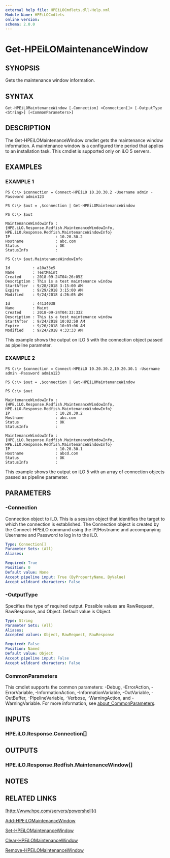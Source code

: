 ```yaml
---
external help file: HPEiLOCmdlets.dll-Help.xml
Module Name: HPEiLOCmdlets
online version:
schema: 2.0.0
---
```


# Get-HPEiLOMaintenanceWindow

## SYNOPSIS
Gets the maintenance window information.

## SYNTAX

```
Get-HPEiLOMaintenanceWindow [-Connection] <Connection[]> [-OutputType <String>] [<CommonParameters>]
```

## DESCRIPTION
The Get-HPEiLOMaintenanceWindow cmdlet gets the maintenance window information.
A maintenance window is a configured time period that applies to an installation task.
This cmdlet is supported only on iLO 5 servers.

## EXAMPLES

### EXAMPLE 1
```
PS C:\> $connection = Connect-HPEiLO 10.20.30.2 -Username admin -Password admin123

PS C:\> $out = ,$connection | Get-HPEiLOMaintenanceWindow

PS C:\> $out

MaintenanceWindowInfo : {HPE.iLO.Response.Redfish.MaintenanceWindowInfo, HPE.iLO.Response.Redfish.MaintenanceWindowInfo}
IP                    : 10.20.30.2
Hostname              : abc.com
Status                : OK
StatusInfo            : 

PS C:\> $out.MaintenanceWindowInfo 

Id          : a10a33e5
Name        : TestMaint
Created     : 2018-09-24T04:26:05Z
Description : This is a test maintenance window
StartAfter  : 9/28/2018 3:15:00 AM
Expire      : 9/29/2018 3:15:00 AM
Modified    : 9/24/2018 4:26:05 AM

Id          : 44134038
Name        : Maint
Created     : 2018-09-24T04:33:33Z
Description : This is a test maintenance window
StartAfter  : 9/24/2018 10:02:50 AM
Expire      : 9/26/2018 10:03:06 AM
Modified    : 9/24/2018 4:33:33 AM
```

This example shows the output on iLO 5 with the connection object passed as pipeline parameter.

### EXAMPLE 2
```
PS C:\> $connection = Connect-HPEiLO 10.20.30.2,10.20.30.1 -Username admin -Password admin123

PS C:\> $out = ,$connection | Get-HPEiLOMaintenanceWindow

PS C:\> $out

MaintenanceWindowInfo : {HPE.iLO.Response.Redfish.MaintenanceWindowInfo, HPE.iLO.Response.Redfish.MaintenanceWindowInfo}
IP                    : 10.20.30.2
Hostname              : abc.com
Status                : OK
StatusInfo            : 

MaintenanceWindowInfo : {HPE.iLO.Response.Redfish.MaintenanceWindowInfo, HPE.iLO.Response.Redfish.MaintenanceWindowInfo}
IP                    : 10.20.30.1
Hostname              : abcd.com
Status                : OK
StatusInfo            :
```

This example shows the output on iLO 5 with an array of connection objects passed as pipeline parameter.

## PARAMETERS

### -Connection
Connection object to iLO.
This is a session object that identifies the target to which the connection is established.
The Connection object is created by the Connect-HPEiLO command using the IP/Hostname and accompanying Username and Password to log in to the iLO.

```yaml
Type: Connection[]
Parameter Sets: (All)
Aliases:

Required: True
Position: 0
Default value: None
Accept pipeline input: True (ByPropertyName, ByValue)
Accept wildcard characters: False
```

### -OutputType
Specifies the type of required output.
Possible values are RawRequest, RawResponse, and Object.
Default value is Object.

```yaml
Type: String
Parameter Sets: (All)
Aliases:
Accepted values: Object, RawRequest, RawResponse

Required: False
Position: Named
Default value: Object
Accept pipeline input: False
Accept wildcard characters: False
```

### CommonParameters
This cmdlet supports the common parameters: -Debug, -ErrorAction, -ErrorVariable, -InformationAction, -InformationVariable, -OutVariable, -OutBuffer, -PipelineVariable, -Verbose, -WarningAction, and -WarningVariable. For more information, see [about_CommonParameters](http://go.microsoft.com/fwlink/?LinkID=113216).

## INPUTS

### HPE.iLO.Response.Connection[]
## OUTPUTS

### HPE.iLO.Response.Redfish.MaintenanceWindow[]
## NOTES

## RELATED LINKS

[http://www.hpe.com/servers/powershell]()

[Add-HPEiLOMaintenanceWindow]()

[Set-HPEiLOMaintenanceWindow]()

[Clear-HPEiLOMaintenanceWindow]()

[Remove-HPEiLOMaintenanceWindow]()

